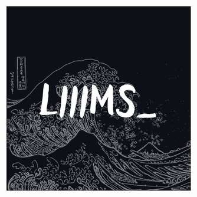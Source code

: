 
<br>
<br>
<br>
<br>
<br>
<br>
<br>
<br>
<br>
<p align="center">
  <img align="right" width="500" height="500" src="https://github.com/Salim212/Salim212/blob/main/Liiimsgit_%20.png" /> 
</p>
